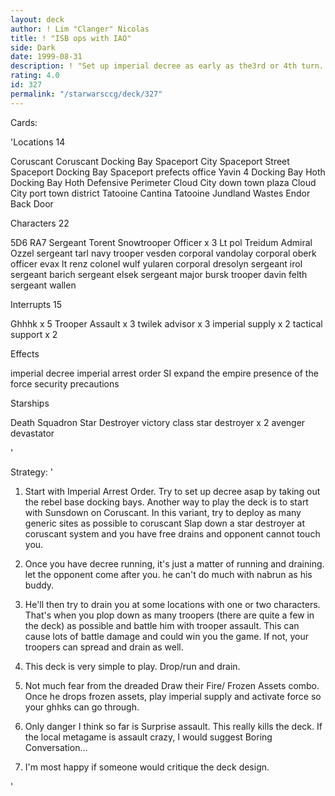 ```yaml
---
layout: deck
author: ! Lim "Clanger" Nicolas
title: ! "ISB ops with IAO"
side: Dark
date: 1999-08-31
description: ! "Set up imperial decree as early as the3rd or 4th turn. Drain away on a choiceof yavin 4 (with generic sites), coruscantand tons of other places."
rating: 4.0
id: 327
permalink: "/starwarsccg/deck/327"
---
```

Cards: 

'Locations 14

Coruscant
Coruscant Docking Bay
Spaceport City
Spaceport Street
Spaceport Docking Bay
Spaceport prefects office
Yavin 4 Docking Bay
Hoth Docking Bay
Hoth Defensive Perimeter
Cloud City down town plaza
Cloud City port town district
Tatooine Cantina
Tatooine Jundland Wastes
Endor Back Door

Characters 22

5D6 RA7
Sergeant Torent
Snowtrooper Officer x 3
Lt pol Treidum
Admiral Ozzel
sergeant tarl
navy trooper vesden
corporal vandolay
corporal oberk
officer evax
lt renz
colonel wulf yularen
corporal dresolyn
sergeant irol
sergeant barich
sergeant elsek
sergeant major bursk
trooper davin felth
sergeant wallen

Interrupts 15

Ghhhk x 5
Trooper Assault x 3
twilek advisor x 3
imperial supply x 2
tactical support x 2

Effects

imperial decree
imperial arrest order SI
expand the empire
presence of the force
security precautions

Starships

Death Squadron Star Destroyer
victory class star destroyer x 2
avenger
devastator


'

Strategy: '

1) Start with Imperial Arrest Order. Try to set up
decree asap by taking out the rebel base docking bays.
Another way to play the deck is to start with
Sunsdown on Coruscant. In this variant, try to
deploy as many generic sites as possible to coruscant
Slap down a star destroyer at coruscant system and
you have free drains and opponent cannot touch you.

2) Once you have decree running, it's just a matter
of running and draining. let the opponent come
after you. he can't do much with nabrun as his
buddy.

3) He'll then try to drain you at some locations
with one or two characters. That's when you plop
down as many troopers (there are quite a few in
the deck) as possible and battle him with
trooper assault. This can cause lots of battle
damage and could win you the game. If not, your
troopers can spread and drain as well.

4) This deck is very simple to play. Drop/run
and drain.

5) Not much fear from the dreaded Draw their Fire/
Frozen Assets combo. Once he drops frozen assets,
play imperial supply and activate force so your
ghhks can go through.

6) Only danger I think so far is Surprise assault.
This really kills the deck. If the local metagame
is assault crazy, I would suggest Boring
Conversation...

7) I'm most happy if someone would critique the
deck design.

'
